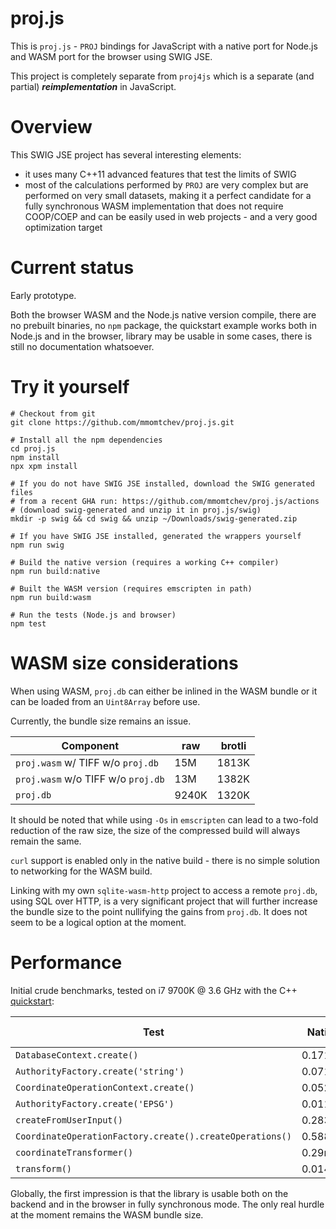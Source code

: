 # proj.js

This is `proj.js` - `PROJ` bindings for JavaScript with a native port for Node.js and WASM port for the browser using SWIG JSE.

This project is completely separate from `proj4js` which is a separate (and partial) ***reimplementation*** in JavaScript.

# Overview

This SWIG JSE project has several interesting elements:
 * it uses many C++11 advanced features that test the limits of SWIG
 * most of the calculations performed by `PROJ` are very complex but are performed on very small datasets, making it a perfect candidate for a fully synchronous WASM implementation that does not require COOP/COEP and can be easily used in web projects - and a very good optimization target

# Current status

Early prototype.

Both the browser WASM and the Node.js native version compile, there are no prebuilt binaries, no `npm` package, the quickstart example works both in Node.js and in the browser, library may be usable in some cases, there is still no documentation whatsoever.

# Try it yourself

```shell
# Checkout from git
git clone https://github.com/mmomtchev/proj.js.git

# Install all the npm dependencies
cd proj.js
npm install
npx xpm install

# If you do not have SWIG JSE installed, download the SWIG generated files
# from a recent GHA run: https://github.com/mmomtchev/proj.js/actions
# (download swig-generated and unzip it in proj.js/swig)
mkdir -p swig && cd swig && unzip ~/Downloads/swig-generated.zip

# If you have SWIG JSE installed, generated the wrappers yourself
npm run swig

# Build the native version (requires a working C++ compiler)
npm run build:native

# Built the WASM version (requires emscripten in path)
npm run build:wasm

# Run the tests (Node.js and browser)
npm test
```

# WASM size considerations

When using WASM, `proj.db` can either be inlined in the WASM bundle or it can be loaded from an `Uint8Array` before use.

Currently, the bundle size remains an issue.

| Component | raw | brotli |
| --- | --- | --- |
| `proj.wasm` w/  TIFF w/o `proj.db` | 15M | 1813K |
| `proj.wasm` w/o TIFF w/o `proj.db` | 13M | 1382K |
| `proj.db` | 9240K | 1320K |

It should be noted that while using `-Os` in `emscripten` can lead to a two-fold reduction of the raw size, the size of the compressed build will always remain the same.

`curl` support is enabled only in the native build - there is no simple solution to networking for the WASM build.

Linking with my own `sqlite-wasm-http` project to access a remote `proj.db`, using SQL over HTTP, is a very significant project that will further increase the bundle size to the point nullifying the gains from `proj.db`. It does not seem to be a logical option at the moment.

# Performance

Initial crude benchmarks, tested on i7 9700K @ 3.6 GHz with the C++ [quickstart](https://proj.org/en/latest/development/quickstart_cpp.html):

| Test | Native | WASM in V8 |
| --- | --- | --- |
| `DatabaseContext.create()` | 0.171ms | 16.316ms |
| `AuthorityFactory.create('string')` | 0.071ms | 0.44ms |
| `CoordinateOperationContext.create()` | 0.052ms | 0.397ms |
| `AuthorityFactory.create('EPSG')` | 0.011ms | 0.274ms |
| `createFromUserInput()`  | 0.283ms | 0.617ms |
| `CoordinateOperationFactory.create().createOperations()` | 0.588ms | 1.885ms |
| `coordinateTransformer()` | 0.29ms | 19.117ms |
| `transform()` | 0.014ms | 0.234ms |

Globally, the first impression is that the library is usable both on the backend and in the browser in fully synchronous mode. The only real hurdle at the moment remains the WASM bundle size.
